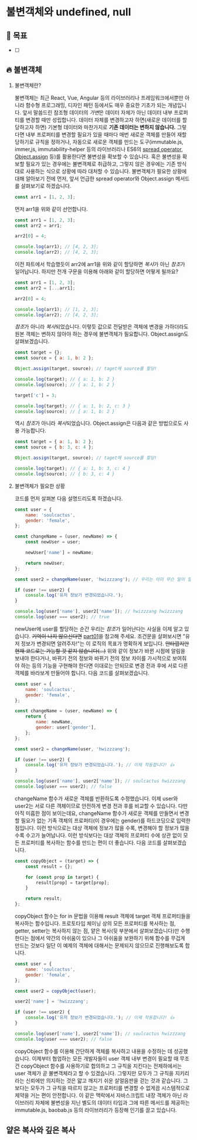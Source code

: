 # 불변객체와 undefined, null

## 🤘 목표

-   [ ]

####

## 🔥 불변객체

1. 불변객체란?

    불변객체는 최근 React, Vue, Angular 등의 라이브러리나 프레임워크에서뿐만 아니라 함수형 프로그래밍, 디자인 패턴 등에서도 매우 중요한 기초가 되는 개념입니다.
    앞서 말씀드린 참조형 데이터의 *가변*은 데이터 자체가 아닌 데이터 내부 프로퍼티를 변경할 때만 성립합니다.
    데이터 자체를 변경하고자 하면(새로운 데이터를 할당하고자 하면) 기본형 데이터와 마찬가지로 **기존 데이터는 변하지 않습니다.**
    그렇다면 내부 프로퍼티를 변경할 필요가 있을 때마다 매번 새로운 객체를 만들어 재할당하기로 규칙을 정하거나,
    자동으로 새로운 객체를 만드는 도구(immutable.js, immer,js, immutability-helper 등의 라이브러리나 ES6의 [spread operator](https://developer.mozilla.org/ko/docs/Web/JavaScript/Reference/Operators/Spread_syntax), [Object.assign](https://developer.mozilla.org/en-US/docs/Web/JavaScript/Reference/Global_Objects/Object/assign) 등)를 활용한다면 불변성을 확보할 수 있습니다.
    혹은 불변성을 확보할 필요가 있는 경우에는 불변객체로 취급하고, 그렇지 않은 경우에는 기존 방식대로 사용하는 식으로 상황에 따라 대처할 수 있습니다.
    불변객체가 필요한 상황에 대해 알아보기 전에 먼저, 앞서 언급한 spread operator와 Object.assign 메서드를 살펴보기로 하겠습니다.

    ```javascript
    const arr1 = [1, 2, 3];
    ```

    먼저 arr1을 위와 같이 선언합니다.

    ```javascript
    const arr1 = [1, 2, 3];
    const arr2 = arr1;

    arr2[0] = 4;

    console.log(arr1); // [4, 2, 3];
    console.log(arr2); // [4, 2, 3];
    ```

    이전 파트에서 학습했듯이 arr2에 arr1을 위와 같이 할당하면 *복사*가 아닌 *참조*가 일어납니다.
    하지만 전개 구문을 이용해 아래와 같이 할당하면 어떻게 될까요?

    ```javascript
    const arr1 = [1, 2, 3];
    const arr2 = [...arr1];

    arr2[0] = 4;

    console.log(arr1); // [1, 2, 3];
    console.log(arr2); // [4, 2, 3];
    ```

    *참조*가 아니라 *복사*되었습니다.
    이렇듯 값으로 전달받은 객체에 변경을 가하더라도 원본 객체는 변하지 않아야 하는 경우에 불변객체가 필요합니다.
    Object.assign도 살펴보겠습니다.

    ```javascript
    const target = {};
    const source = { a: 1, b: 2 };

    Object.assign(target, source); // taget에 source를 할당!

    console.log(target); // { a: 1, b: 2 }
    console.log(source); // { a: 1, b: 2 }

    target['c'] = 3;

    console.log(target); // { a: 1, b: 2, c: 3 }
    console.log(source); // { a: 1, b: 2 }
    ```

    역시 *참조*가 아니라 *복사*되었습니다.
    Object.assign은 다음과 같은 방법으로도 사용 가능합니다.

    ```javascript
    const target = { a: 1, b: 2 };
    const source = { b: 3, c: 4 };

    Object.assign(target, source); // taget에 source를 할당!

    console.log(target); // { a: 1, b: 3, c: 4 }
    console.log(source); // { b: 3, c: 4 }
    ```

2. 불변객체가 필요한 상황

    코드를 먼저 살펴본 다음 설명드리도록 하겠습니다.

    ```javascript
    const user = {
        name: 'soulcactus',
        gender: 'female',
    };

    const changeName = (user, newName) => {
        const newUser = user;

        newUser['name'] = newName;

        return newUser;
    };

    const user2 = changeName(user, 'hwizzzang'); // 우리는 이미 무슨 일이 일어날 지 알고 있습니다! 😁

    if (user !== user2) {
        console.log('유저 정보가 변경되었습니다.');
    }

    console.log(user['name'], user2['name']); // hwizzzang hwizzzang
    console.log(user === user2); // true
    ```

    newUser에 user를 할당하는 순간 우리는 *참조*가 일어난다는 사실을 이제 알고 있습니다.
    ~~기억이 나지 않으신다면~~ [part01](././01_week/part01/README.md)을 참고해 주세요.
    조건문을 살펴보시면 "유저 정보가 변경되면 알려주자!"는 이 로직의 목표가 명확하게 보입니다.
    ~~안타깝지만 현재 코드로는 가능할 것 같지 않습니다(...)~~
    위와 같이 정보가 바뀐 시점에 알림을 보내야 한다거나, 바뀌기 전의 정보와 바뀌기 전의 정보 차이를 가시적으로 보여줘야 하는 등의 기능을 구현해야 한다면 이대로는 안되므로 변경 전과 후에 서로 다른 객체를 바라보게 만들어야 합니다.
    다음 코드를 살펴보겠습니다.

    ```javascript
    const user = {
        name: 'soulcactus',
        gender: 'female',
    };

    const changeName = (user, newName) => {
        return {
            name: newName,
            gender: user['gender'],
        };
    };

    const user2 = changeName(user, 'hwizzzang');

    if (user !== user2) {
        console.log('유저 정보가 변경되었습니다.'); // 이제 작동합니다! 👍
    }

    console.log(user['name'], user2['name']); // soulcactus hwizzzang
    console.log(user === user2); // false
    ```

    changeName 함수가 새로운 객체를 반환하도록 수정했습니다.
    이제 user와 user2는 서로 다른 객체이므로 안전하게 변경 전과 후를 비교할 수 있습니다.
    다만 아직 미흡한 점이 보이는데요, changeName 함수가 새로운 객체를 만들면서 변경할 필요가 없는 기족 객체의 프로퍼티(이 경우에는 gender)를 하드코딩으로 입력한 점입니다.
    이런 방식으로는 대상 객체에 정보가 많을 수록, 변경해야 할 정보가 많을 수록 수고가 늘어납니다.
    이런 방식보다는 대상 객체의 프로퍼티 수에 상관 없이 모든 프로퍼티를 복사하는 함수를 만드는 편이 더 좋습니다.
    다음 코드를 살펴보겠습니다.

    ```javascript
    const copyObject = (target) => {
        const result = {};

        for (const prop in target) {
            result[prop] = target[prop];
        }

        return result;
    };
    ```

    copyObject 함수는 for in 문법을 이용해 result 객체에 target 객체 프로퍼티들을 복사하는 함수입니다.
    프로토타입 체이닝 상의 모든 프로퍼티를 복사하는 점, getter, setter는 복사하지 않는 점, 얕은 복사(뒷 부분에서 살펴보겠습니다)만 수행한다는 점에서 약간의 아쉬움이 있으나
    그 아쉬움을 보완하기 위해 함수를 무겁게 만드는 것보다 일단 이 예제의 객체에 대해서는 문제되지 않으므로 진행해보도록 합니다.

    ```javascript
    const user = {
        name: 'soulcactus',
        gender: 'female',
    };

    const user2 = copyObject(user);

    user2['name'] = 'hwizzzang';

    if (user !== user2) {
        console.log('유저 정보가 변경되었습니다.'); // 이제 작동합니다! 👍
    }

    console.log(user['name'], user2['name']); // soulcactus hwizzzang
    console.log(user === user2); // false
    ```

    copyObject 함수를 이용해 간단하게 객체를 복사하고 내용을 수정하는 데 성공했습니다.
    이제부터 협업하는 모든 개발자들이 user 객체 내부 변경이 필요할 때 무조건 copyObject 함수를 사용하기로 합의하고 그 규칙을 지킨다는 전제하에서는 user 객체가 곧 불변객체라고 할 수 있겠습니다.
    그렇지만 모두가 그 규칙을 지키리라는 신뢰에만 의지하는 것은 얇고 깨지기 쉬운 살얼음판을 걷는 것과 같습니다.
    그보다는 모두가 그 규칙을 따르지 않고는 프로퍼티를 변경할 수 없게끔 시스템적으로 제약을 거는 편이 안전합니다.
    이 같은 맥락에서 자바스크립트 내장 객체가 아닌 라이브러리 자체에 불변성을 지닌 별도의 데이터 타입과 그에 따른 메서드를 제공하는 immutable.js, baobab.js 등의 라이브러리가 등장해 인기를 끌고 있습니다.

## 얕은 복사와 깊은 복사
